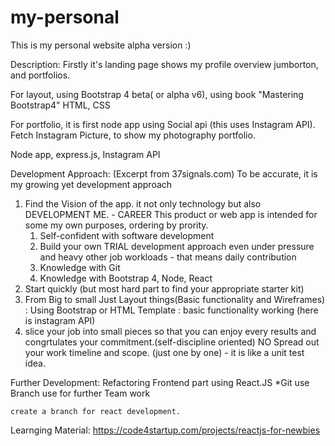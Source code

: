 # my-personal
This is my personal website alpha version :)

Description:
Firstly it's landing page shows my profile overview jumborton, and portfolios.

For layout, using Bootstrap 4 beta( or alpha v6), using book "Mastering Bootstrap4"
HTML, CSS
<project screenshot here>

For portfolio, it is first node app using Social api (this uses Instagram API).
 Fetch Instagram Picture, to show my photography portfolio.
 
Node app, express.js, Instagram API

Development Approach: (Excerpt from 37signals.com) To be accurate, it is my growing yet development approach
 1. Find the Vision of the app. it not only technology but also DEVELOPMENT ME. - CAREER
    This product or web app is intended for some my own purposes, ordering by prority.
    1) Self-confident with software development
    2) Build your own TRIAL development approach even under pressure and heavy other job workloads - that means daily contribution
    3) Knowledge with Git 
    4) Knowledge with Bootstrap 4, Node, React
 2. Start quickly (but most hard part to find your appropriate starter kit)
 3. From Big to small
  Just Layout things(Basic functionality and Wireframes)
  : Using Bootstrap or HTML Template
  : basic functionality working (here is instagram API)
 4. slice your job into small pieces so that you can enjoy every results and congrtulates your commitment.(self-discipline oriented)
    NO Spread out your work timeline and scope. (just one by one) - it is like a unit test idea. 

Further Development:
 Refactoring Frontend part using React.JS
 *Git use
    Branch use for further Team work
    
    create a branch for react development.
 
 Learnging Material: https://code4startup.com/projects/reactjs-for-newbies
